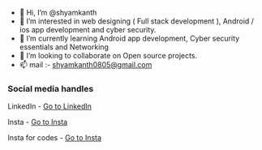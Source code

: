 - 👋 Hi, I’m @shyamkanth
- 👀 I’m interested in web designing ( Full stack development ), Android / ios app development and cyber security.
- 🌱 I’m currently learning Android app development, Cyber security essentials and Networking
- 💞️ I’m looking to collaborate on Open source projects.
- 📫 mail :- shyamkanth0805@gmail.com

### Social media handles
LinkedIn - [Go to LinkedIn](https://www.linkedin.com/in/shyam-sunder-kanth-0a8934182/)

Insta - [Go to Insta](https://www.instagram.com/itz_sammmii/)

Insta for codes - [Go to Insta](https://www.instagram.com/still_23.6_8/)


<!---
shyamkanth/shyamkanth is a ✨ special ✨ repository because its `README.md` (this file) appears on your GitHub profile.
You can click the Preview link to take a look at your changes.
--->
